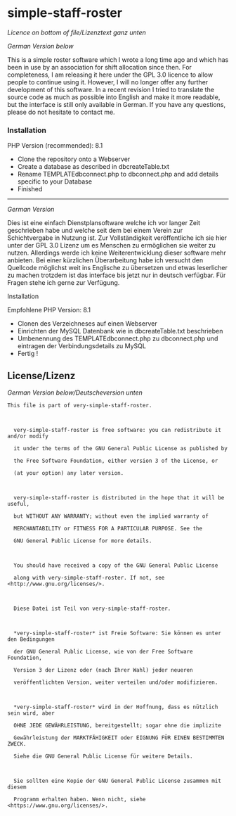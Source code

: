 # simple-staff-roster

*Licence on bottom of file/Lizenztext ganz unten* 

*German Version below*



This is a simple roster software which I wrote a long time ago and which has been in use by an association for shift allocation since then. For completeness, I am releasing it here under the GPL 3.0 licence to allow people to continue using it. However, I will no longer offer any further development of this software. In a recent revision I tried to translate the source code as much as possible into English and make it more readable, but the interface is still only available in German. If you have any questions, please do not hesitate to contact me.

### Installation 

PHP Version (recommended): 8.1 

- Clone the repository onto a Webserver 
- Create a database as described in dbcreateTable.txt
- Rename TEMPLATEdbconnect.php to dbconnect.php and add details specific to your Database 
- Finished 



----------

*German Version*

Dies ist eine einfach Dienstplansoftware welche ich vor langer Zeit geschrieben habe und welche seit dem bei einem Verein zur Schichtvergabe in Nutzung ist. Zur Vollständigkeit veröffentliche ich sie hier unter der GPL 3.0 Lizenz um es Menschen zu ermöglichen sie weiter zu nutzen. Allerdings werde ich keine Weiterentwicklung dieser software mehr anbieten. Bei einer kürzlichen Überarbeitung habe ich versucht den Quellcode möglichst weit ins Englische zu übersetzen und etwas leserlicher zu machen trotzdem ist das interface bis jetzt nur in deutsch verfügbar. Für Fragen stehe ich gerne zur Verfügung. 

Installation 

Empfohlene PHP Version: 8.1

- Clonen des Verzeichneses auf einen Webserver
- Einrichten der MySQL Datenbank wie in dbcreateTable.txt beschrieben 
- Umbenennung des TEMPLATEdbconnect.php zu dbconnect.php und eintragen der Verbindungsdetails zu MySQL
- Fertig ! 



## License/Lizenz 

*German Version below/Deutscheversion unten*

```
This file is part of very-simple-staff-roster.



  very-simple-staff-roster is free software: you can redistribute it and/or modify

  it under the terms of the GNU General Public License as published by

  the Free Software Foundation, either version 3 of the License, or

  (at your option) any later version.



  very-simple-staff-roster is distributed in the hope that it will be useful,

  but WITHOUT ANY WARRANTY; without even the implied warranty of

  MERCHANTABILITY or FITNESS FOR A PARTICULAR PURPOSE. See the

  GNU General Public License for more details.



  You should have received a copy of the GNU General Public License

  along with very-simple-staff-roster. If not, see <http://www.gnu.org/licenses/>.



  Diese Datei ist Teil von very-simple-staff-roster.



  *very-simple-staff-roster* ist Freie Software: Sie können es unter den Bedingungen

  der GNU General Public License, wie von der Free Software Foundation,

  Version 3 der Lizenz oder (nach Ihrer Wahl) jeder neueren

  veröffentlichten Version, weiter verteilen und/oder modifizieren.



  *very-simple-staff-roster* wird in der Hoffnung, dass es nützlich sein wird, aber

  OHNE JEDE GEWÄHRLEISTUNG, bereitgestellt; sogar ohne die implizite

  Gewährleistung der MARKTFÄHIGKEIT oder EIGNUNG FÜR EINEN BESTIMMTEN ZWECK.

  Siehe die GNU General Public License für weitere Details.



  Sie sollten eine Kopie der GNU General Public License zusammen mit diesem

  Programm erhalten haben. Wenn nicht, siehe <https://www.gnu.org/licenses/>.
```









